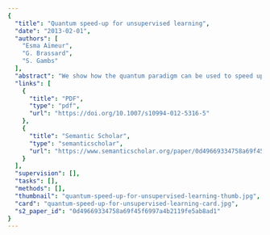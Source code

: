 ```yaml
---
{
  "title": "Quantum speed-up for unsupervised learning",
  "date": "2013-02-01",
  "authors": [
    "Esma Aïmeur",
    "G. Brassard",
    "S. Gambs"
  ],
  "abstract": "We show how the quantum paradigm can be used to speed up unsupervised learning algorithms. More precisely, we explain how it is possible to accelerate learning algorithms by quantizing some of their subroutines. Quantization refers to the process that partially or totally converts a classical algorithm to its quantum counterpart in order to improve performance. In particular, we give quantized versions of clustering via minimum spanning tree, divisive clustering and k-medians that are faster than their classical analogues. We also describe a distributed version of k-medians that allows the participants to save on the global communication cost of the protocol compared to the classical version. Finally, we design quantum algorithms for the construction of a neighbourhood graph, outlier detection as well as smart initialization of the cluster centres.",
  "links": [
    {
      "title": "PDF",
      "type": "pdf",
      "url": "https://doi.org/10.1007/s10994-012-5316-5"
    },
    {
      "title": "Semantic Scholar",
      "type": "semanticscholar",
      "url": "https://www.semanticscholar.org/paper/0d49669334758a69f45f6997a4b2119fe5ab8ad1"
    }
  ],
  "supervision": [],
  "tasks": [],
  "methods": [],
  "thumbnail": "quantum-speed-up-for-unsupervised-learning-thumb.jpg",
  "card": "quantum-speed-up-for-unsupervised-learning-card.jpg",
  "s2_paper_id": "0d49669334758a69f45f6997a4b2119fe5ab8ad1"
}
---
```


